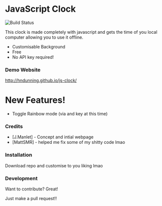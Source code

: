 # JavaScript Clock

![Build Status](https://travis-ci.org/joemccann/dillinger.svg?branch=master)

This clock is made completely with javascript and gets the time of you local computer allowing you to use it offline.

  - Customisable Background
  - Free
  - No API key required!
  
  
  ### Demo Website
  http://hndunning.github.io/js-clock/

# New Features!

  - Toggle Rainbow mode (via and key at this time)

### Credits

* [J.Manlet] - Concept and intial webpage
* [MattSMR] - helped me fix some of my shitty code lmao

### Installation

Download repo and customise to you liking lmao


### Development

Want to contribute? Great!

Just make a pull request!!
